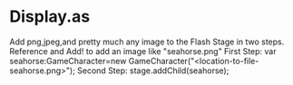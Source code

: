 # Display.as
Add png,jpeg,and pretty much any image to the Flash Stage in two steps. Reference and Add!
to add an image like "seahorse.png"
First Step: var seahorse:GameCharacter=new GameCharacter("<location-to-file-seahorse.png>");
Second Step: stage.addChild(seahorse);
